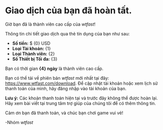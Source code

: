 # Giao dịch của bạn đã hoàn tất.

Giờ bạn đã là thành viên cao cấp của *wtfast*! 

Thông tin chi tiết giao dịch qua thẻ tín dụng của bạn như sau:

* **Số tiền:** $ {0} USD
* **Loại Tài khoản:** {1}
* **Loại Thành viên:** {2}
* **Số Thiết bị Tối đa:** {3}

Bạn có thời gian **{4} ngày** là thành viên cao cấp.

Bạn có thể tải về phiên bản *wtfast* mới nhất tại đây: https://www.wtfast.com/download. Để cập nhật tài khoản hoặc xem lịch sử thanh toán của mình, hãy đăng nhập vào tài khoản của bạn.

**Lưu ý:** Các khoản thanh toán hiện tại và trước đây không thể được hoàn lại. Hãy xem bài viết tại trung tâm trợ giúp của chúng tôi để có thêm thông tin.

Cảm ơn bạn đã thanh toán, và chúc bạn chơi game vui vẻ!

-Nhóm *wtfast*
